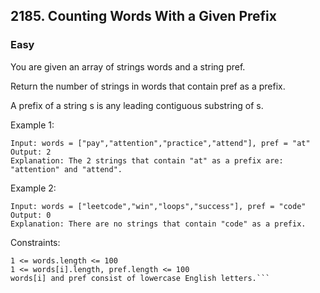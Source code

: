 ## 2185. Counting Words With a Given Prefix
### Easy

You are given an array of strings words and a string pref.

Return the number of strings in words that contain pref as a prefix.

A prefix of a string s is any leading contiguous substring of s.
 

Example 1:
```
Input: words = ["pay","attention","practice","attend"], pref = "at"
Output: 2
Explanation: The 2 strings that contain "at" as a prefix are: "attention" and "attend".
```
Example 2:
```
Input: words = ["leetcode","win","loops","success"], pref = "code"
Output: 0
Explanation: There are no strings that contain "code" as a prefix.
 ```

Constraints:
```
1 <= words.length <= 100
1 <= words[i].length, pref.length <= 100
words[i] and pref consist of lowercase English letters.```